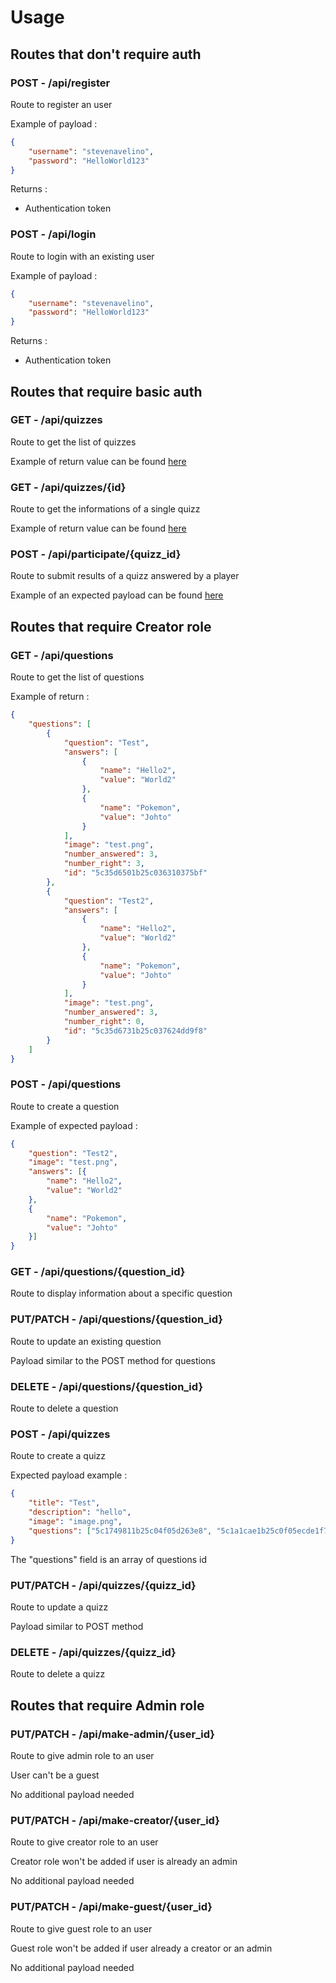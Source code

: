 # Usage

## Routes that don't require auth

### POST - /api/register

Route to register an user

Example of payload :

```json
{
    "username": "stevenavelino",
    "password": "HelloWorld123"
}
```

Returns :

* Authentication token

### POST - /api/login

Route to login with an existing user

Example of payload :

```json
{
    "username": "stevenavelino",
    "password": "HelloWorld123"
}
```

Returns :

* Authentication token

## Routes that require basic auth

### GET - /api/quizzes

Route to get the list of quizzes

Example of return value can be found [here](../example_quizzes.json)

### GET - /api/quizzes/{id}

Route to get the informations of a single quizz

Example of return value can be found [here](../example_single_quizz.json)

### POST - /api/participate/{quizz_id}

Route to submit results of a quizz answered by a player

Example of an expected payload can be found [here](../example_participation_payload.json)

## Routes that require Creator role

### GET - /api/questions

Route to get the list of questions

Example of return :

```json
{
    "questions": [
        {
            "question": "Test",
            "answers": [
                {
                    "name": "Hello2",
                    "value": "World2"
                },
                {
                    "name": "Pokemon",
                    "value": "Johto"
                }
            ],
            "image": "test.png",
            "number_answered": 3,
            "number_right": 3,
            "id": "5c35d6501b25c036310375bf"
        },
        {
            "question": "Test2",
            "answers": [
                {
                    "name": "Hello2",
                    "value": "World2"
                },
                {
                    "name": "Pokemon",
                    "value": "Johto"
                }
            ],
            "image": "test.png",
            "number_answered": 3,
            "number_right": 0,
            "id": "5c35d6731b25c037624dd9f8"
        }
    ]
}
```

### POST - /api/questions

Route to create a question

Example of expected payload :

```json
{
	"question": "Test2",
	"image": "test.png",
	"answers": [{
		"name": "Hello2",
		"value": "World2"
	},
	{
		"name": "Pokemon",
		"value": "Johto"
	}]
}
```

### GET - /api/questions/{question_id}

Route to display information about a specific question

### PUT/PATCH - /api/questions/{question_id}

Route to update an existing question

Payload similar to the POST method for questions

### DELETE - /api/questions/{question_id}

Route to delete a question

### POST - /api/quizzes

Route to create a quizz

Expected payload example :

```json
{
	"title": "Test",
	"description": "hello",
	"image": "image.png",
	"questions": ["5c1749811b25c04f05d263e8", "5c1a1cae1b25c0f05ecde1f7"]
}
```

The "questions" field is an array of questions id

### PUT/PATCH - /api/quizzes/{quizz_id}

Route to update a quizz

Payload similar to POST method

### DELETE - /api/quizzes/{quizz_id}

Route to delete a quizz

## Routes that require Admin role

### PUT/PATCH - /api/make-admin/{user_id}

Route to give admin role to an user

User can't be a guest

No additional payload needed

### PUT/PATCH - /api/make-creator/{user_id}

Route to give creator role to an user

Creator role won't be added if user is already an admin

No additional payload needed

### PUT/PATCH - /api/make-guest/{user_id}

Route to give guest role to an user

Guest role won't be added if user already a creator or an admin

No additional payload needed